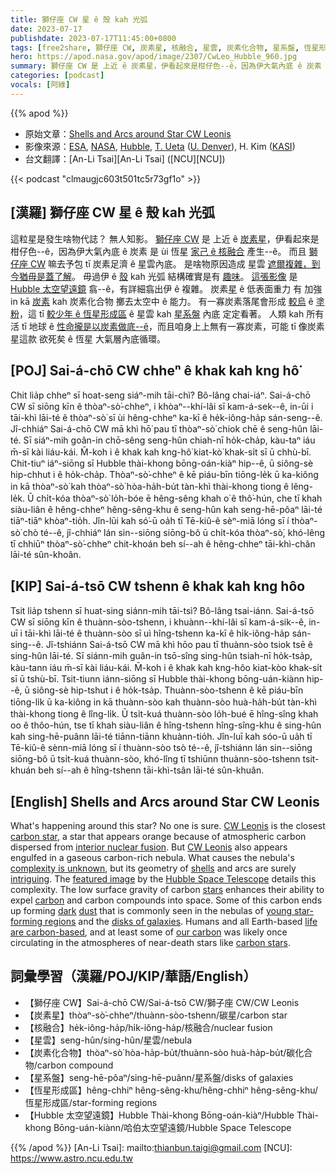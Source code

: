 ```yaml
---
title: 獅仔座 CW 星 ê 殼 kah 光弧
date: 2023-07-17
publishdate: 2023-07-17T11:45:00+0800
tags: [free2share, 獅仔座 CW, 炭素星, 核融合, 星雲, 炭素化合物, 星系盤, 恆星形成區, Hubble 太空望遠鏡]
hero: https://apod.nasa.gov/apod/image/2307/CwLeo_Hubble_960.jpg
summary: 獅仔座 CW 是 上近 ê 炭素星，伊看起來是柑仔色--ê，因為伊大氣內底 ê 炭素 是 ùi 恆星家己 ê 核融合 產生--ê。
categories: [podcast]
vocals: [阿綠]
---
```


{{% apod %}}

- 原始文章：[Shells and Arcs around Star CW Leonis](https://apod.nasa.gov/apod/ap230717.html)
- 影像來源：[ESA](https://www.esa.int/), [NASA](https://www.nasa.gov/), [Hubble](https://esahubble.org/), [T. Ueta](https://science.du.edu/about/faculty-directory/toshiya-ueta) ([U. Denver](https://science.du.edu/)), H. Kim ([KASI](https://www.kasi.re.kr/))
- 台文翻譯：[An-Li Tsai][An-Li Tsai] ([NCU][NCU])

{{< podcast "clmaugjc603t501tc5r73gf1o" >}}

## [漢羅] 獅仔座 CW 星 ê 殼 kah 光弧
這粒星是發生啥物代誌？
無人知影。
[獅仔座 CW][CW Leonis 1] 是 上近 ê [炭素星][carbon star]，伊看起來是柑仔色--ê，因為伊大氣內底 ê 炭素 是 ùi 恆星 [家己 ê 核融合][interior nuclear fusion] 產生--ê。
而且 [獅仔座 CW][CW Leonis 2] 嘛去予包 tī 炭素足濟 ê 星雲內底。
是啥物原因造成 星雲 [遮爾複雜，到今猶毋是蓋了解][complexity is unknown]。
毋過伊 ê [殼][shells] kah 光弧 結構確實是有 [趣味][intriguing]。
[這張影像][featured image] 是 [Hubble 太空望遠鏡][Hubble Space Telescope] 翕--ê，有詳細翕出伊 ê 複雜。
炭素[星][stars] ê 低表面重力 有 加強 in kā [炭素][carbon] kah 炭素化合物 擲去太空中 ê 能力。
有一寡炭素落尾會形成 [較烏][dark] ê [塗粉][dust]，這 tī [較少年 ê 恆星形成區][young star-forming regions] ê 星雲 kah [星系盤][disks of galaxies] 內底 定定看著。
人類 kah 所有活 tī 地球 ê [性命攏是以炭素做底--ê][life are carbon-based]，而且咱身上上無有一寡炭素，可能 tī 像炭素星這款 欲死矣 ê 恆星 大氣層內底循環。

## [POJ] Sai-á-chō CW chheⁿ ê khak kah kng hô͘
Chit lia̍p chheⁿ sī hoat-seng siáⁿ-mih tāi-chì?
Bô-lâng chai-iáⁿ.
Sai-á-chō CW sī siōng kīn ê thòaⁿ-sò͘-chheⁿ, i khòaⁿ--khí-lâi sī kam-á-sek--ê, in-ūi i tāi-khì lāi-té ê thòaⁿ-sò͘ sī ùi hêng-chheⁿ ka-kī ê he̍k-iông-ha̍p sán-seng--ê.
Jî-chhiáⁿ Sai-á-chō CW mā khì hō͘ pau tī thòaⁿ-sò͘ chiok chē ê seng-hûn lāi-té.
Sī siáⁿ-mih goân-in chō-sêng seng-hûn chiah-nī ho̍k-cha̍p, kàu-taⁿ iáu m̄-sī kài liáu-kái.
M̄-koh i ê khak kah kng-hô͘ kiat-kò͘ khak-si̍t sī ū chhù-bī.
Chit-tiuⁿ iáⁿ-siōng sī Hubble thài-khong bōng-oán-kiàⁿ hip--ê, ū siông-sè hip-chhut i ê ho̍k-cha̍p.
Thòaⁿ-sò͘-chheⁿ ê kē piáu-bīn tiōng-le̍k ū ka-kiông in kā thòaⁿ-sò͘ kah thòaⁿ-sò͘ hòa-ha̍h-bu̍t tàn-khì thài-khong tiong ê lêng-le̍k.
Ū chi̍t-kóa thòaⁿ-sò͘ lo̍h-bóe ē hêng-sêng khah o͘ ê thô͘-hún, che tī khah siàu-liân ê hêng-chheⁿ hêng-sêng-khu ê seng-hûn kah seng-hē-pôaⁿ lāi-té tiāⁿ-tiāⁿ khòaⁿ-tio̍h.
Jîn-lūi kah só͘-ū oa̍h tī Tē-kiû-ê sèⁿ-miā lóng sī í thòaⁿ-sò͘ chò té--ê, jî-chhiáⁿ lán sin--siōng siōng-bô ū chi̍t-kóa thòaⁿ-sò͘, khó-lêng tī chhiūⁿ thòaⁿ-sò͘-chheⁿ chit-khoán beh sí--ah ê hêng-chheⁿ tāi-khì-chân lāi-té sûn-khoân.

## [KIP] Sai-á-tsō CW tshenn ê khak kah kng hôo
Tsit lia̍p tshenn sī huat-sing siánn-mih tāi-tsì?
Bô-lâng tsai-iánn.
Sai-á-tsō CW sī siōng kīn ê thuànn-sòo-tshenn, i khuànn--khí-lâi sī kam-á-sik--ê, in-uī i tāi-khì lāi-té ê thuànn-sòo sī uì hîng-tshenn ka-kī ê hi̍k-iông-ha̍p sán-sing--ê.
Jî-tshiánn Sai-á-tsō CW mā khì hōo pau tī thuànn-sòo tsiok tsē ê sing-hûn lāi-té.
Sī siánn-mih guân-in tsō-sîng sing-hûn tsiah-nī ho̍k-tsa̍p, kàu-tann iáu m̄-sī kài liáu-kái.
M̄-koh i ê khak kah kng-hôo kiat-kòo khak-si̍t sī ū tshù-bī.
Tsit-tiunn iánn-siōng sī Hubble thài-khong bōng-uán-kiànn hip--ê, ū siông-sè hip-tshut i ê ho̍k-tsa̍p.
Thuànn-sòo-tshenn ê kē piáu-bīn tiōng-li̍k ū ka-kiông in kā thuànn-sòo kah thuànn-sòo huà-ha̍h-bu̍t tàn-khì thài-khong tiong ê lîng-li̍k.
Ū tsi̍t-kuá thuànn-sòo lo̍h-bué ē hîng-sîng khah oo ê thôo-hún, tse tī khah siàu-liân ê hîng-tshenn hîng-sîng-khu ê sing-hûn kah sing-hē-puânn lāi-té tiānn-tiānn khuànn-tio̍h.
Jîn-luī kah sóo-ū ua̍h tī Tē-kiû-ê sènn-miā lóng sī í thuànn-sòo tsò té--ê, jî-tshiánn lán sin--siōng siōng-bô ū tsi̍t-kuá thuànn-sòo, khó-lîng tī tshiūnn thuànn-sòo-tshenn tsit-khuán beh sí--ah ê hîng-tshenn tāi-khì-tsân lāi-té sûn-khuân.

## [English] Shells and Arcs around Star CW Leonis
What's happening around this star?
No one is sure.
[CW Leonis][CW Leonis 1] is the closest [carbon star][carbon star], a star that appears orange because of atmospheric carbon dispersed from [interior nuclear fusion][interior nuclear fusion].
But [CW Leonis][CW Leonis 2] also appears engulfed in a gaseous carbon-rich nebula.
What causes the nebula's [complexity is unknown][complexity is unknown], but its geometry of [shells][shells] and arcs are surely [intriguing][intriguing].
The [featured image][featured image] by the [Hubble Space Telescope][Hubble Space Telescope] details this complexity.
The low surface gravity of carbon [stars][stars] enhances their ability to expel [carbon][carbon] and carbon compounds into space.
Some of this carbon ends up forming [dark][dark] [dust][dust] that is commonly seen in the nebulas of [young star-forming regions][young star-forming regions] and the [disks of galaxies][disks of galaxies].
Humans and all Earth-based [life are carbon-based][life are carbon-based], and at least some of [our carbon][our carbon] was likely once circulating in the atmospheres of near-death stars like [carbon stars][carbon stars].

## 詞彙學習（漢羅/POJ/KIP/華語/English）
- 【獅仔座 CW】Sai-á-chō CW/Sai-á-tsō CW/獅子座 CW/CW Leonis
- 【炭素星】thòaⁿ-sò͘-chheⁿ/thuànn-sòo-tshenn/碳星/carbon star
- 【核融合】he̍k-iông-ha̍p/hi̍k-iông-ha̍p/核融合/nuclear fusion
- 【星雲】seng-hûn/sing-hûn/星雲/nebula
- 【炭素化合物】thòaⁿ-sò͘ hòa-ha̍p-bu̍t/thuànn-sòo huà-ha̍p-bu̍t/碳化合物/carbon compound
- 【星系盤】seng-hē-pôaⁿ/sing-hē-puânn/星系盤/disks of galaxies
- 【恆星形成區】hêng-chhiⁿ hêng-sêng-khu/hêng-chhiⁿ hêng-sêng-khu/恆星形成區/star-forming regions
- 【Hubble 太空望遠鏡】Hubble Thài-khong Bōng-oán-kiàⁿ/Hubble Thài-khong Bōng-uán-kiànn/哈伯太空望遠鏡/Hubble Space Telescope

{{% /apod %}}
[An-Li Tsai]: mailto:thianbun.taigi@gmail.com
[NCU]: https://www.astro.ncu.edu.tw

[copyright]: https://apod.nasa.gov/apod/fap/lib/about_apod.html#srapply
[License]: https://creativecommons.org/licenses/by/2.0/

[CW Leonis 1]:https://en.wikipedia.org/wiki/CW_Leonis
[carbon star]:https://en.wikipedia.org/wiki/Carbon_star
[interior nuclear fusion]:https://en.wikipedia.org/wiki/Carbon#Formation_in_stars
[CW Leonis 2]:https://youtu.be/KstINjrRovE
[complexity is unknown]:https://ui.adsabs.harvard.edu/abs/2015EAS....71...87W/abstract
[shells]:https://apod.nasa.gov/apod/ap221013.html
[intriguing]:https://www.intermountainpet.com/hubfs/Blog_Images/Dogs-tilting-their-heads.jpg
[featured image]:https://hubblesite.org/contents/media/images/2021/059/01FJW7YS4R5WJNFY1H3VTF56EZ
[Hubble Space Telescope]:https://www.nasa.gov/mission_pages/hubble/about
[stars]:https://spaceplace.nasa.gov/sun-compare/
[carbon]:https://periodic.lanl.gov/6.shtml
[dark]:https://apod.nasa.gov/apod/ap230129.html
[dust]:https://astronomy.swin.edu.au/cosmos/d/Dust+Grain
[young star-forming regions]:https://apod.nasa.gov/apod/ap230110.html
[disks of galaxies]:https://apod.nasa.gov/apod/ap120311.html
[life are carbon-based]:https://astrobiology.com/2016/09/where-did-carbon-come-from-for-life-on-earth.html
[our carbon]:https://apod.nasa.gov/apod/ap230108.html
[carbon stars]:https://skyandtelescope.org/astronomy-blogs/carbon-stars-will-make-see-red1203201401/
